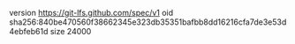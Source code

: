 version https://git-lfs.github.com/spec/v1
oid sha256:840be470560f38662345e323db35351bafbb8dd16216cfa7de3e53d4ebfeb61d
size 24000
